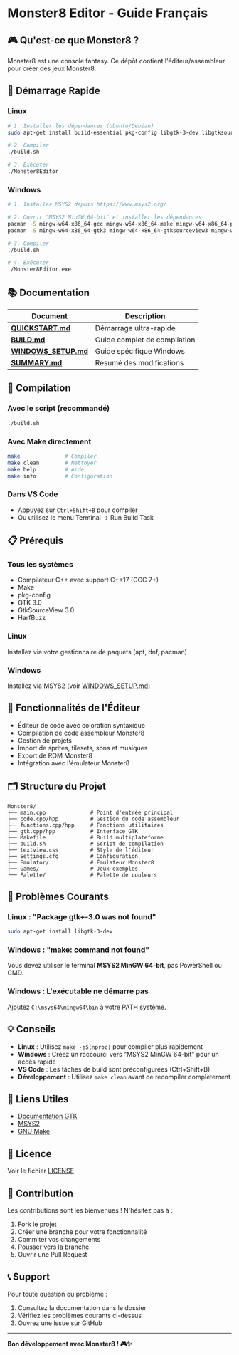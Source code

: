 # Monster8 Editor - Guide Français

## 🎮 Qu'est-ce que Monster8 ?

Monster8 est une console fantasy. Ce dépôt contient l'éditeur/assembleur pour créer des jeux Monster8.

## 🚀 Démarrage Rapide

### Linux

```bash
# 1. Installer les dépendances (Ubuntu/Debian)
sudo apt-get install build-essential pkg-config libgtk-3-dev libgtksourceview-3.0-dev libharfbuzz-dev

# 2. Compiler
./build.sh

# 3. Exécuter
./Monster8Editor
```

### Windows

```bash
# 1. Installer MSYS2 depuis https://www.msys2.org/

# 2. Ouvrir "MSYS2 MinGW 64-bit" et installer les dépendances
pacman -S mingw-w64-x86_64-gcc mingw-w64-x86_64-make mingw-w64-x86_64-pkg-config make
pacman -S mingw-w64-x86_64-gtk3 mingw-w64-x86_64-gtksourceview3 mingw-w64-x86_64-harfbuzz

# 3. Compiler
./build.sh

# 4. Exécuter
./Monster8Editor.exe
```

## 📚 Documentation

| Document | Description |
|----------|-------------|
| **[QUICKSTART.md](QUICKSTART.md)** | Démarrage ultra-rapide |
| **[BUILD.md](BUILD.md)** | Guide complet de compilation |
| **[WINDOWS_SETUP.md](WINDOWS_SETUP.md)** | Guide spécifique Windows |
| **[SUMMARY.md](SUMMARY.md)** | Résumé des modifications |

## 🔨 Compilation

### Avec le script (recommandé)
```bash
./build.sh
```

### Avec Make directement
```bash
make              # Compiler
make clean        # Nettoyer
make help         # Aide
make info         # Configuration
```

### Dans VS Code
- Appuyez sur `Ctrl+Shift+B` pour compiler
- Ou utilisez le menu Terminal → Run Build Task

## 📋 Prérequis

### Tous les systèmes
- Compilateur C++ avec support C++17 (GCC 7+)
- Make
- pkg-config
- GTK 3.0
- GtkSourceView 3.0
- HarfBuzz

### Linux
Installez via votre gestionnaire de paquets (apt, dnf, pacman)

### Windows
Installez via MSYS2 (voir [WINDOWS_SETUP.md](WINDOWS_SETUP.md))

## 🎯 Fonctionnalités de l'Éditeur

- Éditeur de code avec coloration syntaxique
- Compilation de code assembleur Monster8
- Gestion de projets
- Import de sprites, tilesets, sons et musiques
- Export de ROM Monster8
- Intégration avec l'émulateur Monster8

## 🗂️ Structure du Projet

```
Monster8/
├── main.cpp              # Point d'entrée principal
├── code.cpp/hpp          # Gestion du code assembleur
├── functions.cpp/hpp     # Fonctions utilitaires
├── gtk.cpp/hpp           # Interface GTK
├── Makefile              # Build multiplateforme
├── build.sh              # Script de compilation
├── textview.css          # Style de l'éditeur
├── Settings.cfg          # Configuration
├── Emulator/             # Émulateur Monster8
├── Games/                # Jeux exemples
└── Palette/              # Palette de couleurs
```

## 🐛 Problèmes Courants

### Linux : "Package gtk+-3.0 was not found"
```bash
sudo apt-get install libgtk-3-dev
```

### Windows : "make: command not found"
Vous devez utiliser le terminal **MSYS2 MinGW 64-bit**, pas PowerShell ou CMD.

### Windows : L'exécutable ne démarre pas
Ajoutez `C:\msys64\mingw64\bin` à votre PATH système.

## 💡 Conseils

- **Linux** : Utilisez `make -j$(nproc)` pour compiler plus rapidement
- **Windows** : Créez un raccourci vers "MSYS2 MinGW 64-bit" pour un accès rapide
- **VS Code** : Les tâches de build sont préconfigurées (Ctrl+Shift+B)
- **Développement** : Utilisez `make clean` avant de recompiler complètement

## 🔗 Liens Utiles

- [Documentation GTK](https://docs.gtk.org/gtk3/)
- [MSYS2](https://www.msys2.org/)
- [GNU Make](https://www.gnu.org/software/make/)

## 📄 Licence

Voir le fichier [LICENSE](LICENSE)

## 🤝 Contribution

Les contributions sont les bienvenues ! N'hésitez pas à :
1. Fork le projet
2. Créer une branche pour votre fonctionnalité
3. Commiter vos changements
4. Pousser vers la branche
5. Ouvrir une Pull Request

## 📞 Support

Pour toute question ou problème :
1. Consultez la documentation dans le dossier
2. Vérifiez les problèmes courants ci-dessus
3. Ouvrez une issue sur GitHub

---

**Bon développement avec Monster8 ! 🎮✨**